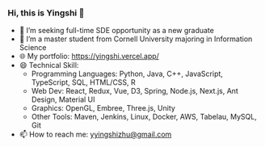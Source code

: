 ### Hi, this is Yingshi 👋

- 🔭 I’m seeking full-time SDE opportunity as a new graduate
- 🌱 I’m a master student from Cornell University majoring in Information Science
- :globe_with_meridians: My portfolio: https://yingshi.vercel.app/
- 😄 Technical Skill: 
  - Programming Languages: Python, Java, C++, JavaScript, TypeScript, SQL, HTML/CSS, R
  - Web Dev: React, Redux, Vue, D3, Spring, Node.js, Next.js, Ant Design, Material UI
  - Graphics: OpenGL, Embree, Three.js, Unity
  - Other Tools: Maven, Jenkins, Linux, Docker, AWS, Tabelau, MySQL, Git
- 📫 How to reach me: yyingshizhu@gmail.com
